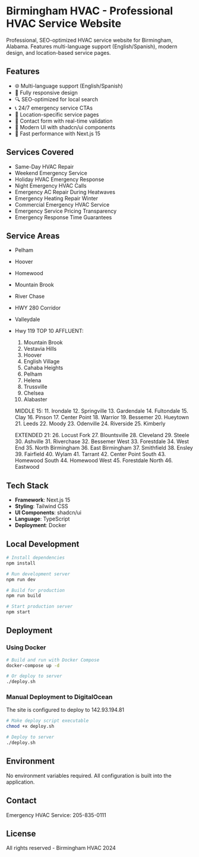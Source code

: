 # Birmingham HVAC - Professional HVAC Service Website

Professional, SEO-optimized HVAC service website for Birmingham, Alabama. Features multi-language support (English/Spanish), modern design, and location-based service pages.

## Features

- 🌐 Multi-language support (English/Spanish)
- 📱 Fully responsive design
- 🔍 SEO-optimized for local search
- 📞 24/7 emergency service CTAs
- 📍 Location-specific service pages
- 📧 Contact form with real-time validation
- 🎨 Modern UI with shadcn/ui components
- 🚀 Fast performance with Next.js 15

## Services Covered

- Same-Day HVAC Repair
- Weekend Emergency Service
- Holiday HVAC Emergency Response
- Night Emergency HVAC Calls
- Emergency AC Repair During Heatwaves
- Emergency Heating Repair Winter
- Commercial Emergency HVAC Service
- Emergency Service Pricing Transparency
- Emergency Response Time Guarantees

## Service Areas

- Pelham
- Hoover
- Homewood
- Mountain Brook
- River Chase
- HWY 280 Corridor
- Valleydale
- Hwy 119
 TOP 10 AFFLUENT:
  1. Mountain Brook
  2. Vestavia Hills
  3. Hoover
  4. English Village
  5. Cahaba Heights
  6. Pelham
  7. Helena
  8. Trussville
  9. Chelsea
  10. Alabaster

  MIDDLE 15:
  11. Irondale
  12. Springville
  13. Gardendale
  14. Fultondale
  15. Clay
  16. Pinson
  17. Center Point
  18. Warrior
  19. Bessemer
  20. Hueytown
  21. Leeds
  22. Moody
  23. Odenville
  24. Riverside
  25. Kimberly

  EXTENDED 21:
  26. Locust Fork
  27. Blountsville
  28. Cleveland
  29. Steele
  30. Ashville
  31. Riverchase
  32. Bessemer West
  33. Forestdale
  34. West End
  35. North Birmingham
  36. East Birmingham
  37. Smithfield
  38. Ensley
  39. Fairfield
  40. Wylam
  41. Tarrant
  42. Center Point South
  43. Homewood South
  44. Homewood West
  45. Forestdale North
  46. Eastwood

## Tech Stack

- **Framework**: Next.js 15
- **Styling**: Tailwind CSS
- **UI Components**: shadcn/ui
- **Language**: TypeScript
- **Deployment**: Docker

## Local Development

```bash
# Install dependencies
npm install

# Run development server
npm run dev

# Build for production
npm run build

# Start production server
npm start
```

## Deployment

### Using Docker

```bash
# Build and run with Docker Compose
docker-compose up -d

# Or deploy to server
./deploy.sh
```

### Manual Deployment to DigitalOcean

The site is configured to deploy to 142.93.194.81

```bash
# Make deploy script executable
chmod +x deploy.sh

# Deploy to server
./deploy.sh
```

## Environment

No environment variables required. All configuration is built into the application.

## Contact

Emergency HVAC Service: 205-835-0111

## License

All rights reserved - Birmingham HVAC 2024
